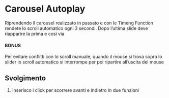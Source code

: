 # Carousel Autoplay

Riprendendo il carousel realizzato in passato e con le Timeng Function rendete lo scroll automatico ogni 3 secondi.
Dopo l’ultima slide deve riapparire la prima e così via

#### **BONUS**

Per evitare conflitti con lo scroll manuale, quando il mouse si trova sopra lo slider lo scroll automatico si interrompe per poi ripartire all’uscita del mouse

## Svolgimento

1. inserisco i click per scorrere avanti e indietro in due funzioni
